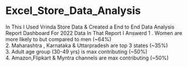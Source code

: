 # Excel_Store_Data_Analysis
In This I Used Vrinda Store Data & Created a End to End Data Analysis Report Dashboard For 2022 Data In That Report I Answerd 
1 . Women are more likely to but compared to men (~64%)									
2. Maharashtra , Karnataka & Uttarpradesh are top 3 states (~35%)									
3. Adult age group (30-49 yrs) is max contributing (~50%)									
4. Amazon,Flipkart & Myntra channels are max contributing (~50%)

